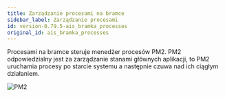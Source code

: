 ```yaml
---
title: Zarządzanie procesami na bramce
sidebar_label: Zarządzanie procesami
id: version-0.79.5-ais_bramka_processes
original_id: ais_bramka_processes
---
```



Procesami na bramce steruje menedżer procesów PM2.
PM2 odpowiedzialny jest za zarządzanie stanami głównych aplikacji, to PM2 uruchamia procesy po starcie systemu a następnie czuwa nad ich ciągłym działaniem.

![PM2](/AIS-docs/img/en/bramka/pm2_console.png)
